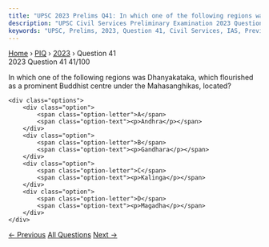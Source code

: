 ```yaml
---
title: "UPSC 2023 Prelims Q41: In which one of the following regions was Dhanyakataka, whic..."
description: "UPSC Civil Services Preliminary Examination 2023 Question 41 with options and answer"
keywords: "UPSC, Prelims, 2023, Question 41, Civil Services, IAS, Previous Year Questions"
---
```


<nav class="breadcrumb">
    <a href="../../">Home</a>
    <span>›</span>
    <a href="../">PIQ</a>
    <span>›</span>
    <a href="./">2023</a>
    <span>›</span>
    <span>Question 41</span>
</nav>

<div class="question-header">
    <div class="question-meta">
        <span class="year-badge">2023</span>
        <span class="question-number">Question 41</span>
        <span class="progress">41/100</span>
    </div>
    <div class="progress-bar">
        <div class="progress-fill" style="width: 41.0%"></div>
    </div>
</div>

<div class="question-content">
    <div class="question-text">
        <p>In which one of the following regions was Dhanyakataka, which flourished as a prominent Buddhist centre under the Mahasanghikas, located?</p>
    </div>
    
    <div class="options">
        <div class="option">
            <span class="option-letter">A</span>
            <span class="option-text"><p>Andhra</p></span>
        </div>
        <div class="option">
            <span class="option-letter">B</span>
            <span class="option-text"><p>Gandhara</p></span>
        </div>
        <div class="option">
            <span class="option-letter">C</span>
            <span class="option-text"><p>Kalinga</p></span>
        </div>
        <div class="option">
            <span class="option-letter">D</span>
            <span class="option-text"><p>Magadha</p></span>
        </div>
    </div>
</div>

<div class="question-nav">
    <a href="../q040-consider-the-following-statements-statement-i-the/" class="nav-btn prev">← Previous</a>
    <a href="../" class="nav-btn center">All Questions</a>
    <a href="../q042-with-reference-to-ancient-india-consider-the-follo/" class="nav-btn next">Next →</a>
</div>
